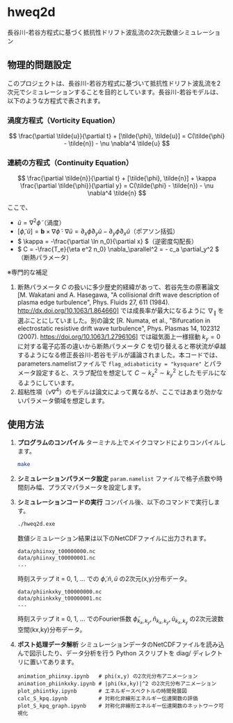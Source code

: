 # hweq2d
長谷川-若谷方程式に基づく抵抗性ドリフト波乱流の2次元数値シミュレーション

## 物理的問題設定

このプロジェクトは、長谷川-若谷方程式に基づいて抵抗性ドリフト波乱流を2次元でシミュレーションすることを目的としています。長谷川-若谷モデルは、以下のような方程式で表されます。

### 渦度方程式（Vorticity Equation）
$$ \frac{\partial \tilde{u}}{\partial t} + [\tilde{\phi}, \tilde{u}] = C(\tilde{\phi} - \tilde{n}) - \nu \nabla^4 \tilde{u} $$

### 連続の方程式（Continuity Equation）
$$ \frac{\partial \tilde{n}}{\partial t} + [\tilde{\phi}, \tilde{n}] + \kappa \frac{\partial \tilde{\phi}}{\partial y} = C(\tilde{\phi} - \tilde{n}) - \nu \nabla^4 \tilde{n} $$

ここで、
- $` \tilde{u} = \nabla^2 \tilde{\phi} `$（渦度）
- $` [\tilde{\phi}, \tilde{u}] = \mathbf{b} \times \nabla \tilde{\phi} \cdot \nabla \tilde{u} = \partial_x \tilde{\phi} \partial_y \tilde{u} - \partial_y \tilde{\phi} \partial_x \tilde{u} `$（ポアソン括弧）
- $` \kappa = -\frac{\partial \ln n_0}{\partial x} `$（逆密度勾配長）
- $` C = -\frac{T_e}{\eta e^2 n_0} \nabla_\parallel^2 = - c_a \partial_y^2 `$（断熱パラメータ）

※専門的な補足
1. 断熱パラメータ $`C`$ の扱いに多少歴史的経緯があって、若谷先生の原著論文 [M. Wakatani and A. Hasegawa, "A collisional drift wave description of plasma edge turbulence", Phys. Fluids 27, 611 (1984). http://dx.doi.org/10.1063/1.864660] では成長率が最大になるように $`\nabla_\parallel`$ を選ぶことにしていました。別の論文 [R. Numata, et al., "Bifurcation in electrostatic resistive drift wave turbulence", Phys. Plasmas 14, 102312 (2007). https://doi.org/10.1063/1.2796106] では磁気面上一様揺動 $`k_y=0`$ に対する電子応答の違いから断熱パラメータ $`C`$ を切り替えると帯状流が卓越するようになる修正長谷川-若谷モデルが議論されました。本コードでは、parameters.namelistファイルで `flag_adiabaticity = "kysquare"` とパラメータ設定すると、スラブ配位を想定して $`C \sim k_z^2 \sim k_y^2`$ としたモデルになるようにしています。
2. 超粘性項（$`\nu \nabla^4`$）のモデルは論文によって異なるが、ここではあまり効かないパラメータ領域を想定します。


## 使用方法

1. **プログラムのコンパイル**
    ターミナル上でメイクコマンドによりコンパイルします。
    ```bash
    make
    ```

2. **シミュレーションパラメータ設定**
    ```param.namelist``` ファイルで格子点数や時間刻み幅、プラズマパラメータを設定します。

3. **シミュレーションコードの実行**
    コンパイル後、以下のコマンドで実行します。
    ```bash
    ./hweq2d.exe
    ```

    数値シミュレーション結果は以下のNetCDFファイルに出力されます。
    ```bash
    data/phiinxy_t00000000.nc
    data/phiinxy_t00000001.nc
    ...
    ```
    時刻ステップ it = 0, 1, ... での $` \tilde{\phi}, \tilde{n}, \tilde{u}`$ の2次元(x,y)分布データ。
    ```bash
    data/phiinkxky_t00000000.nc
    data/phiinkxky_t00000001.nc
    ...
    ```
    時刻ステップ it = 0, 1, ... でのFourier係数 $` \tilde{\phi}_{k_x,k_y}, \tilde{n}_{k_x,k_y}, \tilde{u}_{k_x,k_y}`$ の2次元波数空間(kx,ky)分布データ。  

4. **ポスト処理データ解析**
    シミュレーションデータのNetCDFファイルを読み込んで図示したり、データ分析を行う Python スクリプトを diag/ ディレクトリに置いてあります。
    ```
    animation_phiinxy.ipynb   # phi(x,y) の2次元分布アニメーション
    animation_phiinkxky.ipynb # |phi(kx,ky)|^2 の2次元分布アニメーション
    plot_phiintky.ipynb       # エネルギースペクトルの時間発展図
    calc_S_kpq.ipynb          # 対称化非線形エネルギー伝達関数の評価
    plot_S_kpq_graph.ipynb    # 対称化非線形エネルギー伝達関数のネットワーク可視化
    ```
